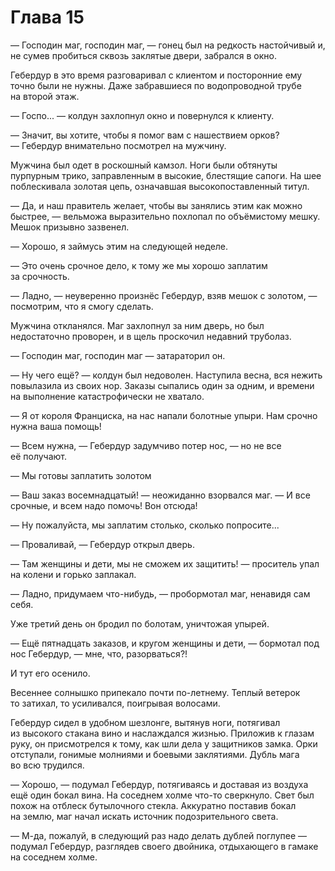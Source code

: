 # Глава 15

— Господин маг, господин маг, — гонец был на редкость настойчивый и, не сумев пробиться сквозь заклятые двери, забрался в окно.

Гебердур в это время разговаривал с клиентом и посторонние ему точно были не нужны. Даже забравшиеся по водопроводной трубе на второй этаж.

— Госпо... — колдун захлопнул окно и повернулся к клиенту.

— Значит, вы хотите, чтобы я помог вам с нашествием орков? — Гебердур внимательно посмотрел на мужчину.

Мужчина был одет в роскошный камзол. Ноги были обтянуты пурпурным трико, заправленным в высокие, блестящие сапоги. На шее поблескивала золотая цепь, означавшая высокопоставленный титул.

— Да, и наш правитель желает, чтобы вы занялись этим как можно быстрее, — вельможа выразительно похлопал по объёмистому мешку. Мешок призывно зазвенел.

— Хорошо, я займусь этим на следующей неделе.

— Это очень срочное дело, к тому же мы хорошо заплатим за срочность.

— Ладно, — неуверенно произнёс Гебердур, взяв мешок с золотом, — посмотрим, что я смогу сделать.

Мужчина откланялся. Маг захлопнул за ним дверь, но был недостаточно проворен, и в щель проскочил недавний труболаз.

— Господин маг, господин маг — затараторил он.

— Ну чего ещё? — колдун был недоволен. Наступила весна, вся нежить повылазила из своих нор. Заказы сыпались один за одним, и времени на выполнение катастрофически не хватало.

— Я от короля Франциска, на нас напали болотные упыри. Нам срочно нужна ваша помощь!

— Всем нужна, — Гебердур задумчиво потер нос, — но не все её получают.

— Мы готовы заплатить золотом

— Ваш заказ восемнадцатый! — неожиданно взорвался маг. — И все срочные, и всем надо помочь! Вон отсюда!

— Ну пожалуйста, мы заплатим столько, сколько попросите...

— Проваливай, — Гебердур открыл дверь.

— Там женщины и дети, мы не сможем их защитить! — проситель упал на колени и горько заплакал.

— Ладно, придумаем что-нибудь, — пробормотал маг, ненавидя сам себя.

Уже третий день он бродил по болотам, уничтожая упырей.

— Ещё пятнадцать заказов, и кругом женщины и дети, — бормотал под нос Гебердур, — мне, что, разорваться?!

И тут его осенило.

Весеннее солнышко припекало почти по-летнему. Теплый ветерок то затихал, то усиливался, поигрывая волосами.

Гебердур сидел в удобном шезлонге, вытянув ноги, потягивал из высокого стакана вино и наслаждался жизнью. Приложив к глазам руку, он присмотрелся к тому, как шли дела у защитников замка. Орки отступали, гонимые молниями и боевыми заклятиями. Дубль мага во всю трудился.

— Хорошо, — подумал Гебердур, потягиваясь и доставая из воздуха ещё один бокал вина. На соседнем холме что-то сверкнуло. Свет был похож на отблеск бутылочного стекла. Аккуратно поставив бокал на землю, маг начал искать источник подозрительного света.

— М-да, пожалуй, в следующий раз надо делать дублей поглупее — подумал Гебердур, разглядев своего двойника, отдыхающего в гамаке на соседнем холме.


